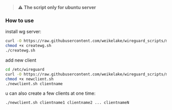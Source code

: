 > :warning: **The script only for ubuntu server**


### How to use

install wg server:
```bash
curl -O https://raw.githubusercontent.com/weikelake/wireguard_scripts/master/createwg.sh
chmod +x createwg.sh
./createwg.sh
```
add new client
```bash
cd /etc/wireguard
curl -O https://raw.githubusercontent.com/weikelake/wireguard_scripts/master/newclient.sh
chmod +x newclient.sh
./newclient.sh clientname
```
u can also create a few clients at one time: 
```bash
./newclient.sh clientname1 clientname2 ... clientnameN
```
